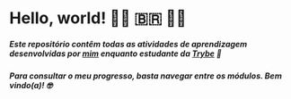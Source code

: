 # **Hello, world!** 🏳️‍🌈 🇧🇷 🧙‍♀️

##### Este repositório contêm todas as atividades de aprendizagem desenvolvidas por [mim](https://linkedin.com/in/erg1101) enquanto estudante da [Trybe](https://betrybe.com) 🚀

##### Para consultar o meu progresso, basta navegar entre os módulos. Bem vindo(a)! 🤓
